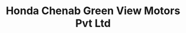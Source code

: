 ---
title: "Honda Chenab Green View Motors Pvt Ltd"
url: /fysl-abd/honda-chenab-green-view-motors-pvt-ltd/
shop: Autowerkstatt
---